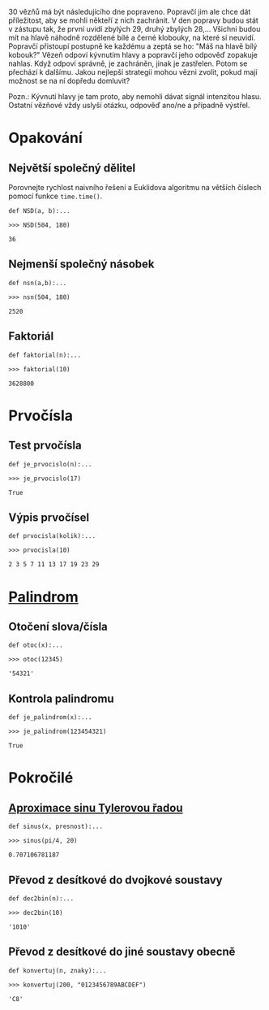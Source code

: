 30 vězňů má být následujícího dne popraveno. Popravčí jim ale chce dát
příležitost, aby se mohli někteří z nich zachránit. V den popravy budou stát v
zástupu tak, že první uvidí zbylých 29, druhý zbylých 28,... Všichni budou mít
na hlavě náhodně rozdělené bílé a černé klobouky, na které si neuvidí. Popravčí
přistoupí postupně ke každému a zeptá se ho: "Máš na hlavě bílý kobouk?" Vězeň
odpoví kývnutím hlavy a popravčí jeho odpověď zopakuje nahlas. Když odpoví
správně, je zachráněn, jinak je zastřelen. Potom se přechází k dalšímu. Jakou
nejlepší strategii mohou vězni zvolit, pokud mají možnost se na ní dopředu
domluvit?

Pozn.: Kývnutí hlavy je tam proto, aby
nemohli dávat signál intenzitou hlasu. Ostatní vězňové vždy uslyší otázku,
odpověď ano/ne a případně výstřel.


# Opakování

## Největší společný dělitel

Porovnejte rychlost naivního řešení a Euklidova algoritmu na větších číslech pomocí funkce `time.time()`.

    def NSD(a, b):...

    >>> NSD(504, 180)

    36

## Nejmenší společný násobek

    def nsn(a,b):...

    >>> nsn(504, 180)

    2520

## Faktoriál

    def faktorial(n):...

    >>> faktorial(10)

    3628800

# Prvočísla

## Test prvočísla

    def je_prvocislo(n):...

    >>> je_prvocislo(17)

    True

## Výpis prvočísel

    def prvocisla(kolik):...

    >>> prvocisla(10)

    2 3 5 7 11 13 17 19 23 29

# [Palindrom](http://cs.wikipedia.org/wiki/Palindrom)

## Otočení slova/čísla

    def otoc(x):...

    >>> otoc(12345)

    '54321'

## Kontrola palindromu

    def je_palindrom(x):...

    >>> je_palindrom(123454321)

    True

# Pokročilé

## [Aproximace sinu Tylerovou řadou](http://cs.wikipedia.org/wiki/Taylorova_%C5%99ada)

    def sinus(x, presnost):...

    >>> sinus(pi/4, 20)

    0.707106781187

## Převod z desítkové do dvojkové soustavy

    def dec2bin(n):...

    >>> dec2bin(10)

    '1010'

## Převod z desítkové do jiné soustavy obecně

    def konvertuj(n, znaky):...

    >>> konvertuj(200, "0123456789ABCDEF")

    'C8'

